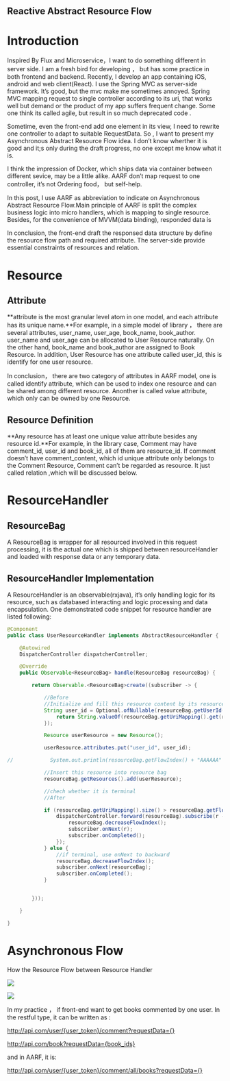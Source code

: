 ## Reactive Abstract Resource Flow

 

# Introduction

Inspired By Flux and Microservice，I want to do something different in server side. I am a fresh bird for developing ， but has some practice in both frontend and backend. Recently, I develop an app containing iOS, android and web client(React). I use the Spring MVC as server-side framework. It’s good, but the mvc make me sometimes annoyed. Spring MVC mapping request to single controller according to its uri, that works well but demand or the product of my app suffers frequent change. Some one think its called agile, but result in so much deprecated code .

Sometime, even the front-end add one element in its view, I need to rewrite one controller to adapt to suitable RequestData. So , I want to present my Asynchronous Abstract Resource Flow idea. I don’t know wherther it is good and it;s only during the draft progress, no one except me know what it is.

I think the impression of Docker, which ships data via container between different sevice, may be a little alike. AARF don’t map request to one controller, it’s not Ordering food， but self-help.

In this post, I use AARF as abbreviation to indicate on Asynchronous Abstract Resource Flow.Main principle of AARF is split the complex business logic into micro handlers, which is mapping to single resource. Besides, for the convenience of MVVM(data binding), responded data is

In conclusion, the front-end draft the responsed data structure by define the resource flow path and required attribute. The server-side provide essential constraints of resources and relation.

# Resource

## Attribute

**attribute is the most granular level atom in one model, and each attribute has its unique name.**For example, in a simple model of library ， there are several attributes, user_name, user_age, book_name, book_author. user_name and user_age can be allocated to User Resource naturally. On the other hand, book_name and book_author are assigned to Book Resource. In addition, User Resource has one attribute called user_id, this is identify for one user resource.

In conclusion， there are two category of attributes in AARF model, one is called identify attribute, which can be used to index one resource and can be shared among different resource. Anonther is called value attribute, which only can be owned by one Resource.

## Resource Definition

**Any resource has at least one unique value attribute besides any resource id.**For example, in the library case, Comment may have comment_id, user_id and book_id, all of them are resource_id. If comment doesn’t have comment_content, which id unique attribute only belongs to the Comment Resource, Comment can’t be regarded as resource. It just called relation ,which will be discussed below.

# ResourceHandler

## ResourceBag

A ResourceBag is wrapper for all resourced involved in this request processing, it is the actual one which is shipped between resourceHandler and loaded with response data or any temporary data.

## ResourceHandler Implementation

A ResourceHandler is an observable(rxjava), it’s only handling logic for its resource, such as databased interacting and logic processing and data encapsulation. One demonstrated code snippet for resource handler are listed following:

```java
@Component
public class UserResourceHandler implements AbstractResourceHandler {

    @Autowired
    DispatcherController dispatcherController;

    @Override
    public Observable<ResourceBag> handle(ResourceBag resourceBag) {

        return Observable.<ResourceBag>create((subscriber -> {

            //Before
            //Initialize and fill this resource content by its resource_id
            String user_id = Optional.ofNullable(resourceBag.getUserId()).orElseGet(() -> {
                return String.valueOf(resourceBag.getUriMapping().get(resourceBag.getFlowIndex())[1]);
            });

            Resource userResource = new Resource();

            userResource.attributes.put("user_id", user_id);

//            System.out.println(resourceBag.getFlowIndex() + "AAAAAA" + resourceBag.getUriMapping().size());

            //Insert this resource into resource bag
            resourceBag.getResources().add(userResource);

            //chech whether it is terminal
            //After

            if (resourceBag.getUriMapping().size() > resourceBag.getFlowIndex() + 1) {
                dispatcherController.forward(resourceBag).subscribe(r -> {
                    resourceBag.decreaseFlowIndex();
                    subscriber.onNext(r);
                    subscriber.onCompleted();
                });
            } else {
                //if terminal, use onNext to backward
                resourceBag.decreaseFlowIndex();
                subscriber.onNext(resourceBag);
                subscriber.onCompleted();
            }


        }));

    }

}
```

# Asynchronous Flow

How the Resource Flow between Resource Handler

![](http://7xlgth.com1.z0.glb.clouddn.com/56A0BE00-E44F-4E08-AA96-3DB9CD0E561C.png)

![](http://7xlgth.com1.z0.glb.clouddn.com/E1C10411-FCDC-400D-81FA-3885065E1B70.png)

In my practice ， if front-end want to get books commented by one user. In the restful type, it can be written as :

http://api.com/user/{user_token}/comment?requestData={}

http://api.com/book?requestData={book_ids}

and in AARF, it is:

http://api.com/user/{user_token}/comment/all/books?requestData={}
